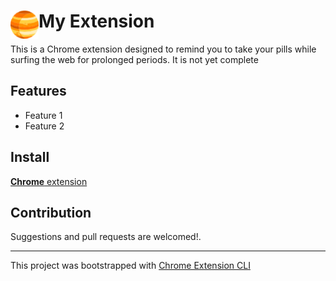 # <img src="public/icons/icon_48.png" width="45" align="left"> My Extension

This is a Chrome extension designed to remind you to take your pills while surfing the web for prolonged periods.
It is not yet complete

## Features

- Feature 1
- Feature 2

## Install

[**Chrome** extension]() <!-- TODO: Add chrome extension link inside parenthesis -->

## Contribution

Suggestions and pull requests are welcomed!.

---

This project was bootstrapped with [Chrome Extension CLI](https://github.com/dutiyesh/chrome-extension-cli)


